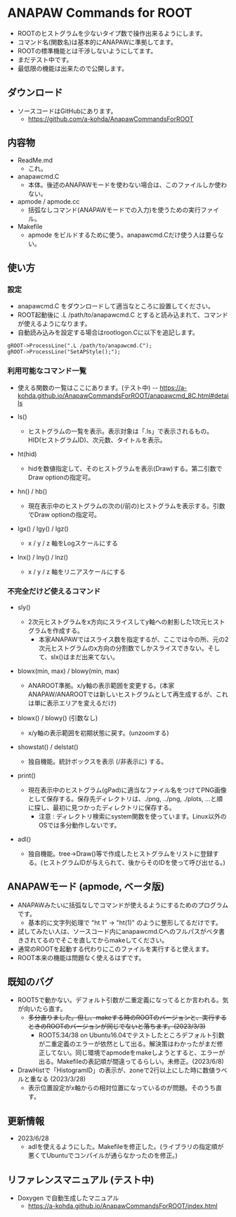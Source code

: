 # ANAPAW Commands for ROOT
- ROOTのヒストグラムを少ないタイプ数で操作出来るようにします。
- コマンド名(関数名)は基本的にANAPAWに準拠してます。
- ROOTの標準機能とは干渉しないようにしてます。
- まだテスト中です。
- 最低限の機能は出来たので公開します。

## ダウンロード
- ソースコードはGitHubにあります。
  - https://github.com/a-kohda/AnapawCommandsForROOT

## 内容物
- ReadMe.md
  - これ。
- anapawcmd.C
  - 本体。後述のANAPAWモードを使わない場合は、このファイルしか使わない。
- apmode / apmode.cc
  - 括弧なしコマンド(ANAPAWモードでの入力)を使うための実行ファイル。
- Makefile
  - apmode をビルドするために使う。anapawcmd.Cだけ使う人は要らない。

## 使い方
### 設定
- anapawcmd.C をダウンロードして適当なところに設置してください。
- ROOT起動後に .L /path/to/anapawcmd.C とすると読み込まれて、コマンドが使えるようになります。
- 自動読み込みを設定する場合はrootlogon.Cに以下を追記します。
```
gROOT->ProcessLine(".L /path/to/anapawcmd.C");
gROOT->ProcessLine("SetAPStyle();");
```
### 利用可能なコマンド一覧
- 使える関数の一覧はここにあります。(テスト中)
-- https://a-kohda.github.io/AnapawCommandsForROOT/anapawcmd_8C.html#details
- ls()
  - ヒストグラムの一覧を表示。表示対象は「.ls」で表示されるもの。HID(ヒストグラムID)、次元数、タイトルを表示。

- ht(hid)
  - hidを数値指定して、そのヒストグラムを表示(Draw)する。第二引数でDraw optionの指定可。

- hn() / hb()
  - 現在表示中のヒストグラムの次の(/前の)ヒストグラムを表示する。引数でDraw optionの指定可。

- lgx() / lgy() / lgz()
  - x / y / z 軸をLogスケールにする

- lnx() / lny() / lnz()
  - x / y / z 軸をリニアスケールにする

### 不完全だけど使えるコマンド
- sly()
  - 2次元ヒストグラムをx方向にスライスしてy軸への射影した1次元ヒストグラムを作成する。
    - 本家ANAPAWではスライス数を指定するが、ここでは今の所、元の2次元ヒストグラムのx方向の分割数でしかスライスできない。そして、slx()はまだ出来てない。

- blowx(min, max) / blowy(min, max)
  - ANAROOT準拠。x/y軸の表示範囲を変更する。(本家ANAPAW/ANAROOTでは新しいヒストグラムとして再生成するが、これは単に表示エリアを変えるだけ)

- blowx() / blowy() (引数なし)
  - x/y軸の表示範囲を初期状態に戻す。(unzoomする)

- showstat() / delstat()
  - 独自機能。統計ボックスを表示 (/非表示に) する。

- print()
  - 現在表示中のヒストグラム(gPad)に適当なファイル名をつけてPNG画像として保存する。保存先ディレクトリは、./png, ../png, ./plots, ...と順に探し、最初に見つかったディレクトリに保存する。
    - 注意 : ディレクトリ検索にsystem関数を使っています。Linux以外のOSでは多分動作しないです。

- adl()
  - 独自機能。tree->Draw()等で作成したヒストグラムをリストに登録する。(ヒストグラムIDが与えられて、後からそのIDを使って呼び出せる。)

## ANAPAWモード (apmode, ベータ版)
- ANAPAWみたいに括弧なしでコマンドが使えるようにするためのプログラムです。
  - 基本的に文字列処理で "ht 1" -> "ht(1)" のように整形してるだけです。
- 試してみたい人は、ソースコード内にanapawcmd.Cへのフルパスがベタ書きされてるのでそこを直してからmakeしてください。
- 通常のROOTを起動する代わりにこのファイルを実行すると使えます。
- ROOT本来の機能は問題なく使えるはずです。

## 既知のバグ
- ROOT5で動かない。デフォルト引数が二重定義になってるとか言われる。気が向いたら直す。
  - ~~多分直りました。但し、makeする時のROOTのバージョンと、実行するときのROOTのバージョンが同じでないと落ちます。(2023/3/3)~~
	- ROOT5.34/38 on Ubuntu16.04でテストしたところデフォルト引数が二重定義のエラーが依然として出る。解決策はわかったがまだ修正してない。同じ環境でapmodeをmakeしようとすると、エラーが出る。Makefileの表記順が間違ってるらしい。未修正。(2023/6/8)
- DrawHistで「HistogramID」の表示が、zoneで2行以上にした時に数値ラベルと重なる (2023/3/28)
  - 表示位置設定がx軸からの相対位置になっているのが問題。そのうち直す。

## 更新情報
- 2023/6/28
  - adlを使えるようにした。Makefileを修正した。(ライブラリの指定順が悪くてUbuntuでコンパイルが通らなかったのを修正。)

## リファレンスマニュアル (テスト中)
- Doxygen で自動生成したマニュアル
  - https://a-kohda.github.io/AnapawCommandsForROOT/index.html

